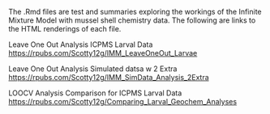 The .Rmd files are test and summaries exploring the workings of the Infinite Mixture Model with mussel shell chemistry data. The following are links to the HTML renderings of each file.

Leave One Out Analysis ICPMS Larval Data
https://rpubs.com/Scotty12g/IMM_LeaveOneOut_Larvae

Leave One Out Analysis Simulated datsa w 2 Extra
https://rpubs.com/Scotty12g/IMM_SimData_Analysis_2Extra

LOOCV Analysis Comparison for ICPMS Larval Data
https://rpubs.com/Scotty12g/Comparing_Larval_Geochem_Analyses
